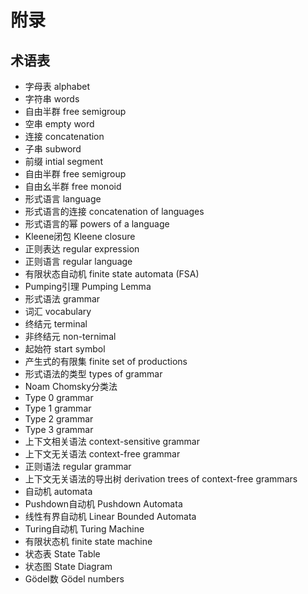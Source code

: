 # 附录

## 术语表
  - 字母表 alphabet
  - 字符串 words
  - 自由半群 free semigroup
  - 空串 empty word
  - 连接 concatenation
  - 子串 subword
  - 前缀 intial segment
  - 自由半群 free semigroup
  - 自由幺半群 free monoid
  - 形式语言 language
  - 形式语言的连接 concatenation of languages
  - 形式语言的幂 powers of a language
  - Kleene闭包 Kleene closure
  - 正则表达 regular expression
  - 正则语言 regular language
  - 有限状态自动机 finite state automata (FSA)
  - Pumping引理 Pumping Lemma
  - 形式语法 grammar
  - 词汇 vocabulary
  - 终结元 terminal
  - 非终结元 non-ternimal
  - 起始符 start symbol
  - 产生式的有限集 finite set of productions
  - 形式语法的类型 types of grammar
  - Noam Chomsky分类法
  - Type 0 grammar
  - Type 1 grammar
  - Type 2 grammar
  - Type 3 grammar
  - 上下文相关语法 context-sensitive grammar
  - 上下文无关语法 context-free grammar
  - 正则语法 regular grammar
  - 上下文无关语法的导出树 derivation trees of context-free grammars
  - 自动机 automata
  - Pushdown自动机 Pushdown Automata
  - 线性有界自动机 Linear Bounded Automata
  - Turing自动机 Turing Machine
  - 有限状态机 finite state machine
  - 状态表 State Table
  - 状态图 State Diagram
  - Gödel数 Gödel numbers
